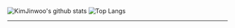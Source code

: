 <div aligan="center">
  
#
![KimJinwoo's github stats](https://github-readme-stats.vercel.app/api?username=rlawlsdn1130&show_icons=true&theme=tokyonight)
![Top Langs](https://github-readme-stats.vercel.app/api/top-langs/?username=rlawlsdn1130&layout=compact&theme=tokyonight)

<hr>
  
</div>

